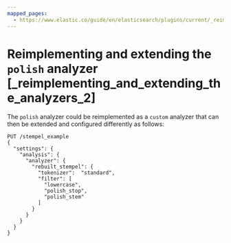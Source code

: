 ```yaml
---
mapped_pages:
  - https://www.elastic.co/guide/en/elasticsearch/plugins/current/_reimplementing_and_extending_the_analyzers_2.html
---
```


# Reimplementing and extending the `polish` analyzer [_reimplementing_and_extending_the_analyzers_2]

The `polish` analyzer could be reimplemented as a `custom` analyzer that can then be extended and configured differently as follows:

```console
PUT /stempel_example
{
  "settings": {
    "analysis": {
      "analyzer": {
        "rebuilt_stempel": {
          "tokenizer":  "standard",
          "filter": [
            "lowercase",
            "polish_stop",
            "polish_stem"
          ]
        }
      }
    }
  }
}
```

